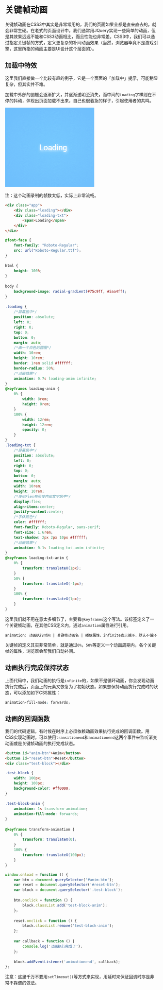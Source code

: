 # 关键帧动画

关键帧动画在CSS3中其实是非常常用的，我们的页面如果全都是直来直去的，就会非常生硬。在老式的页面设计中，我们通常用JQuery实现一些简单的动画，但是其效果远远不能和CSS3动画相比，而且性能也非常差。CSS3中，我们可以通过指定关键帧的方式，定义更复杂的补间动画效果（当然，浏览器毕竟不是游戏引擎，这里所指的动画主要是UI设计这个层面的）。

## 加载中特效

这里我们直接做一个比较有趣的例子，它是一个页面的「加载中」提示，可能稍显复杂，但其实并不难。

加载中外部的圆框会逐渐扩大，并逐渐透明至消失，而中间的`Loading`字样则在不停的抖动，体现出页面加载不出来，自己也很着急的样子，引起使用者的共鸣。

![](res/1.gif)

注：这个动画录制的帧数太低，实际上非常流畅。

```html
<div class="app">
	<div class="loading"></div>
	<div class="loading-txt">
		<span>Loading</span>
	</div>
</div>
```

```css
@font-face {
	font-family: "Roboto-Regular";
	src: url("Roboto-Regular.ttf");
}

html {
	height: 100%;
}

body {
	background-image: radial-gradient(#75c9ff, #5aa4ff);
}

.loading {
	/*屏幕居中*/
	position: absolute;
	left: 0;
	right: 0;
	top: 0;
	bottom: 0;
	margin: auto;
	/*画一个白色的圆圈*/
	width: 10rem;
	height: 10rem;
	border: 1rem solid #ffffff;
	border-radius: 50%;
	/*动画效果*/
	animation: 0.7s loading-anim infinite;
}
@keyframes loading-anim {
	0% {
		width: 8rem;
		height: 8rem;
	}
	100% {
		width: 12rem;
		height: 12rem;
		opacity: 0;
	}
}
.loading-txt {
	/*屏幕居中*/
	position: absolute;
	left: 0;
	right: 0;
	top: 0;
	bottom: 0;
	margin: auto;
	width: 10rem;
	height: 10rem;
	/*使用Flex布局使内部文字居中*/
	display:flex;
	align-items:center;
	justify-content:center;
	/*字体颜色*/
	color: #ffffff;
	font-family: Roboto-Regular, sans-serif;
	font-size: 1.6rem;
	text-shadow: 2px 2px 10px #ffffff;
	/*动画效果*/
	animation: 0.1s loading-txt-anim infinite;
}
@keyframes loading-txt-anim {
	0% {
		transform: translateX(1px);
	}
	50% {
		transform: translateX(-1px);
	}
	100% {
		transform: translateX(1px);
	}
}
```

这里我们就不用在意太多细节了，主要看`@keyframes`这个写法。该标签定义了一个关键帧动画，在其他CSS定义内，通过`animation`属性进行引用。

```
animation: 动画执行时间 | 关键帧动画名 | 播放属性，infinite表示循环，默认不循环
```

关键帧的定义其实非常简单，就是通过`0%`，`50%`等定义一个动画周期内，各个关键帧的属性，浏览器会帮我们自动补间。

## 动画执行完成保持状态

上面代码中，我们动画的执行是`infinite`的，如果不是循环动画，你会发现动画执行完成后，页面上的元素又恢复为了初始状态。如果想保持动画执行完成时的状态，可以添加如下CSS属性：

```css
animation-fill-mode: forwards;
```

## 动画的回调函数

我们的代码逻辑，有时候在时序上必须依赖动画效果执行完成的回调函数。用CSS实现动画时，可以使用`transitionend`和`animationend`这两个事件来监听渐变动画或是关键帧动画的执行完成状态。

```html
<button id="anim-btn">Anim</button>
<button id="reset-btn">Reset</button>
<div class="test-block"></div>
```

```css
.test-block {
	width: 100px;
	height: 100px;
	background-color: #ff0000;
}

.test-block-anim {
	animation: 1s transform-animation;
	animation-fill-mode: forwards;
}

@keyframes transform-animation {
	0% {
		transform: translateX(0);
	}
	100% {
		transform: translateX(100px);
	}
}
```

```javascript
window.onload = function () {
	var btn = document.querySelector('#anim-btn');
	var reset = document.querySelector('#reset-btn');
	var block = document.querySelector('.test-block');

	btn.onclick = function () {
		block.classList.add('test-block-anim');
	};

	reset.onclick = function () {
		block.classList.remove('test-block-anim');
	};

	var callback = function () {
		console.log('动画执行完成了');
	};

	block.addEventListener('animationend', callback);
};
```

注意：这里千万不要用`setTimeout()`等方式来实现，用延时来保证回调时序是非常不靠谱的做法。

